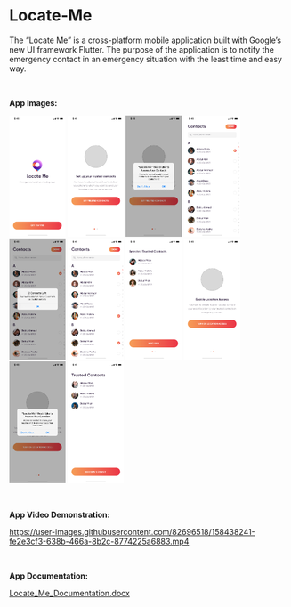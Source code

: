 # Locate-Me
The “Locate Me” is a cross-platform mobile application built with Google’s new UI framework Flutter. The purpose of the application is to notify the emergency contact in an emergency situation with the least time and easy way.

<br><p><b>App Images:</b></p>
<div class="column">
    <img src="locateMe_additionalFiles/image1.jpg" width="20%">
    <img src="locateMe_additionalFiles/image2.jpg" width="20%">
    <img src="locateMe_additionalFiles/image3.jpg" width="20%">
    <img src="locateMe_additionalFiles/image4.jpg" width="20%">
    <img src="locateMe_additionalFiles/image5.jpg" width="20%">
    <img src="locateMe_additionalFiles/image6.jpg" width="20%">
    <img src="locateMe_additionalFiles/image7.jpg" width="20%">
    <img src="locateMe_additionalFiles/image8.jpg" width="20%">
    <img src="locateMe_additionalFiles/image9.jpg" width="20%">
    <img src="locateMe_additionalFiles/image10.jpg" width="20%">
</div>

<br><p><b>App Video Demonstration:</b></p>
https://user-images.githubusercontent.com/82696518/158438241-fe2e3cf3-638b-466a-8b2c-8774225a6883.mp4

<br><p><b>App Documentation:</b></p>
[Locate_Me_Documentation.docx](https://github.com/Emdad5353/Locate-Me/files/8256112/Locate_Me_Documentation.docx)
